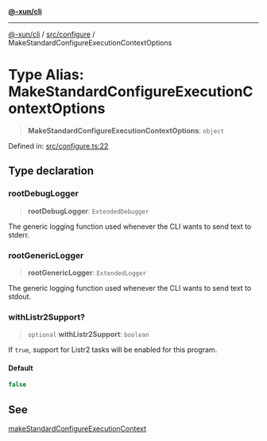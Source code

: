 [**@-xun/cli**](../../../README.md)

***

[@-xun/cli](../../../README.md) / [src/configure](../README.md) / MakeStandardConfigureExecutionContextOptions

# Type Alias: MakeStandardConfigureExecutionContextOptions

> **MakeStandardConfigureExecutionContextOptions**: `object`

Defined in: [src/configure.ts:22](https://github.com/Xunnamius/cli-utils/blob/c7a284e51ef5349c2f43c26fe07feb15a870a5a3/src/configure.ts#L22)

## Type declaration

### rootDebugLogger

> **rootDebugLogger**: `ExtendedDebugger`

The generic logging function used whenever the CLI wants to send text to
stderr.

### rootGenericLogger

> **rootGenericLogger**: `ExtendedLogger`

The generic logging function used whenever the CLI wants to send text to
stdout.

### withListr2Support?

> `optional` **withListr2Support**: `boolean`

If `true`, support for Listr2 tasks will be enabled for this program.

#### Default

```ts
false
```

## See

[makeStandardConfigureExecutionContext](../functions/makeStandardConfigureExecutionContext.md)
